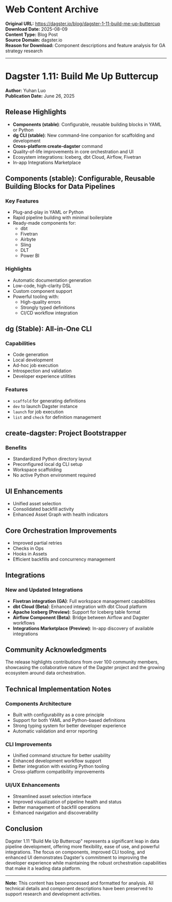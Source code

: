 # Web Content Archive

**Original URL:** https://dagster.io/blog/dagster-1-11-build-me-up-buttercup  
**Download Date:** 2025-08-09  
**Content Type:** Blog Post  
**Source Domain:** dagster.io  
**Reason for Download:** Component descriptions and feature analysis for GA strategy research  

---

# Dagster 1.11: Build Me Up Buttercup

**Author:** Yuhan Luo  
**Publication Date:** June 26, 2025  

## Release Highlights

- **Components (stable)**: Configurable, reusable building blocks in YAML or Python
- **dg CLI (stable)**: New command-line companion for scaffolding and development
- **Cross-platform create-dagster** command
- Quality-of-life improvements in core orchestration and UI
- Ecosystem integrations: Iceberg, dbt Cloud, Airflow, Fivetran
- In-app Integrations Marketplace

## Components (stable): Configurable, Reusable Building Blocks for Data Pipelines

### Key Features
- Plug-and-play in YAML or Python
- Rapid pipeline building with minimal boilerplate
- Ready-made components for:
  - dbt
  - Fivetran
  - Airbyte
  - Sling
  - DLT
  - Power BI

### Highlights
- Automatic documentation generation
- Low-code, high-clarity DSL
- Custom component support
- Powerful tooling with:
  - High-quality errors
  - Strongly typed definitions
  - CI/CD workflow integration

## dg (Stable): All-in-One CLI

### Capabilities
- Code generation
- Local development
- Ad-hoc job execution
- Introspection and validation
- Developer experience utilities

### Features
- `scaffold` for generating definitions
- `dev` to launch Dagster instance
- `launch` for job execution
- `list` and `check` for definition management

## create-dagster: Project Bootstrapper

### Benefits
- Standardized Python directory layout
- Preconfigured local dg CLI setup
- Workspace scaffolding
- No active Python environment required

## UI Enhancements

- Unified asset selection
- Consolidated backfill activity
- Enhanced Asset Graph with health indicators

## Core Orchestration Improvements

- Improved partial retries
- Checks in Ops
- Hooks in Assets
- Efficient backfills and concurrency management

## Integrations

### New and Updated Integrations
- **Fivetran integration (GA)**: Full workspace management capabilities
- **dbt Cloud (Beta)**: Enhanced integration with dbt Cloud platform
- **Apache Iceberg (Preview)**: Support for Iceberg table format
- **Airflow Component (Beta)**: Bridge between Airflow and Dagster workflows
- **Integrations Marketplace (Preview)**: In-app discovery of available integrations

## Community Acknowledgments

The release highlights contributions from over 100 community members, showcasing the collaborative nature of the Dagster project and the growing ecosystem around data orchestration.

## Technical Implementation Notes

### Components Architecture
- Built with configurability as a core principle
- Support for both YAML and Python-based definitions
- Strong typing system for better developer experience
- Automatic validation and error reporting

### CLI Improvements
- Unified command structure for better usability
- Enhanced development workflow support
- Better integration with existing Python tooling
- Cross-platform compatibility improvements

### UI/UX Enhancements
- Streamlined asset selection interface
- Improved visualization of pipeline health and status
- Better management of backfill operations
- Enhanced navigation and discoverability

## Conclusion

Dagster 1.11 "Build Me Up Buttercup" represents a significant leap in data pipeline development, offering more flexibility, ease of use, and powerful integrations. The focus on components, improved CLI tooling, and enhanced UI demonstrates Dagster's commitment to improving the developer experience while maintaining the robust orchestration capabilities that make it a leading data platform.

---

**Note:** This content has been processed and formatted for analysis. All technical details and component descriptions have been preserved to support research and development activities.